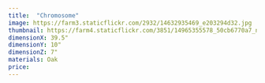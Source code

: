 ```yaml
---
title:  "Chromosome"
image: https://farm3.staticflickr.com/2932/14632935469_e203294d32.jpg
thumbnail: https://farm4.staticflickr.com/3851/14965355578_50cb6770a7_n.jpg
dimensionX: 39.5"
dimensionY: 10"
dimensionZ: 7"
materials: Oak
price:
---
```

